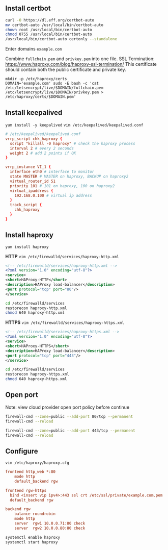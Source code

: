 
## Install certbot
```sh
curl -O https://dl.eff.org/certbot-auto
mv certbot-auto /usr/local/bin/certbot-auto
chown root /usr/local/bin/certbot-auto
chmod 0755 /usr/local/bin/certbot-auto
/usr/local/bin/certbot-auto certonly --standalone
```
Enter domains 
`example.com`

Combine `fullchain.pem` and `privkey.pem` into one file.
SSL Termination: https://www.haproxy.com/blog/haproxy-ssl-termination/
This certificate should contain both the public certificate and private key.
```
mkdir -p /etc/haproxy/certs
DOMAIN='example.com' sudo -E bash -c 'cat /etc/letsencrypt/live/$DOMAIN/fullchain.pem /etc/letsencrypt/live/$DOMAIN/privkey.pem > /etc/haproxy/certs/$DOMAIN.pem'
```


## Install keepalived
`yum install -y keepalived`
`vim /etc/keepalived/keepalived.conf`

```conf
# /etc/keepalived/keepalived.conf
vrrp_script chk_haproxy {
  script "killall -0 haproxy" # check the haproxy process
  interval 2 # every 2 seconds
  weight 2 # add 2 points if OK
}

vrrp_instance VI_1 {
  interface eth0 # interface to monitor
  state MASTER # MASTER on haproxy, BACKUP on haproxy2
  virtual_router_id 51
  priority 101 # 101 on haproxy, 100 on haproxy2
  virtual_ipaddress {
    192.168.0.100 # virtual ip address
  }
  track_script {
    chk_haproxy
  }
}
```

## Install haproxy
`yum install haproxy`

**HTTP**
`vim /etc/firewalld/services/haproxy-http.xml`

```xml
<!-- /etc/firewalld/services/haproxy-http.xml -->
<?xml version="1.0" encoding="utf-8"?>
<service>
<short>HAProxy-HTTP</short>
<description>HAProxy load-balancer</description>
<port protocol="tcp" port="80"/>
</service>
```
```sh
cd /etc/firewalld/services
restorecon haproxy-http.xml
chmod 640 haproxy-http.xml
```

**HTTPS**
`vim /etc/firewalld/services/haproxy-https.xml`

```xml
<!-- /etc/firewalld/services/haproxy-https.xml -->
<?xml version="1.0" encoding="utf-8"?>
<service>
<short>HAProxy-HTTPS</short>
<description>HAProxy load-balancer</description>
<port protocol="tcp" port="443"/>
</service>
```
```sh
cd /etc/firewalld/services
restorecon haproxy-https.xml
chmod 640 haproxy-https.xml
```

## Open port
Note: view cloud provider open port policy before continue

```sh
firewall-cmd --zone=public --add-port 80/tcp --permanent
firewall-cmd --reload

firewall-cmd --zone=public --add-port 443/tcp --permanent
firewall-cmd --reload
```

## Configure

`vim /etc/haproxy/haproxy.cfg`

```cfg
frontend http_web *:80
    mode http
    default_backend rgw

frontend rgw­-https
  bind <insert vip ipv4>:443 ssl crt /etc/ssl/private/example.com.pem
  default_backend rgw

backend rgw
    balance roundrobin
    mode http
    server  rgw1 10.0.0.71:80 check
    server  rgw2 10.0.0.80:80 check
```
```sh
systemctl enable haproxy
systemctl start haproxy
```
